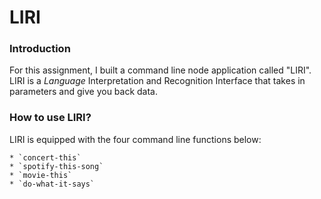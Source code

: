 # LIRI

### Introduction
For this assignment, I built a command line node application called "LIRI".  LIRI is a _Language_ Interpretation and Recognition Interface that takes in parameters and give you back data.

### How to use LIRI?
LIRI is equipped with the four command line functions below:

    * `concert-this`
    * `spotify-this-song`
    * `movie-this`
    * `do-what-it-says`

